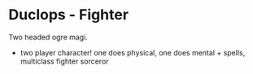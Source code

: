 # Duclops - Fighter

Two headed ogre magi.

- two player character! one does physical, one does mental + spells, multiclass fighter sorceror